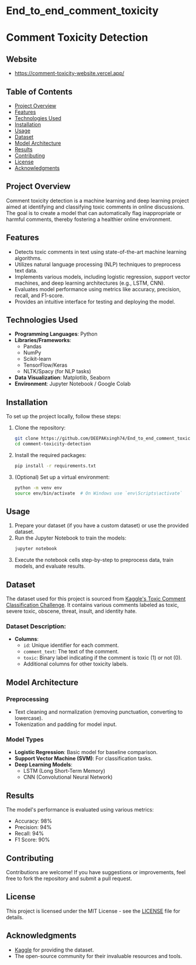 # End_to_end_comment_toxicity

# Comment Toxicity Detection

## Website
- https://comment-toxicity-website.vercel.app/

## Table of Contents
- [Project Overview](#project-overview)
- [Features](#features)
- [Technologies Used](#technologies-used)
- [Installation](#installation)
- [Usage](#usage)
- [Dataset](#dataset)
- [Model Architecture](#model-architecture)
- [Results](#results)
- [Contributing](#contributing)
- [License](#license)
- [Acknowledgments](#acknowledgments)

## Project Overview
Comment toxicity detection is a machine learning and deep learning project aimed at identifying and classifying toxic comments in online discussions. The goal is to create a model that can automatically flag inappropriate or harmful comments, thereby fostering a healthier online environment.

## Features
- Detects toxic comments in text using state-of-the-art machine learning algorithms.
- Utilizes natural language processing (NLP) techniques to preprocess text data.
- Implements various models, including logistic regression, support vector machines, and deep learning architectures (e.g., LSTM, CNN).
- Evaluates model performance using metrics like accuracy, precision, recall, and F1-score.
- Provides an intuitive interface for testing and deploying the model.

## Technologies Used
- **Programming Languages**: Python
- **Libraries/Frameworks**: 
  - Pandas
  - NumPy
  - Scikit-learn
  - TensorFlow/Keras
  - NLTK/Spacy (for NLP tasks)
- **Data Visualization**: Matplotlib, Seaborn
- **Environment**: Jupyter Notebook / Google Colab

## Installation
To set up the project locally, follow these steps:

1. Clone the repository:
   ```bash
   git clone https://github.com/DEEPAKsingh74/End_to_end_comment_toxicity.git
   cd comment-toxicity-detection
   ```

2. Install the required packages:
   ```bash
   pip install -r requirements.txt
   ```

3. (Optional) Set up a virtual environment:
   ```bash
   python -m venv env
   source env/bin/activate  # On Windows use `env\Scripts\activate`
   ```

## Usage
1. Prepare your dataset (if you have a custom dataset) or use the provided dataset.
2. Run the Jupyter Notebook to train the models:
   ```bash
   jupyter notebook
   ```
3. Execute the notebook cells step-by-step to preprocess data, train models, and evaluate results.

## Dataset
The dataset used for this project is sourced from [Kaggle's Toxic Comment Classification Challenge](https://www.kaggle.com/c/jigsaw-toxic-comment-classification-challenge). It contains various comments labeled as toxic, severe toxic, obscene, threat, insult, and identity hate.

### Dataset Description:
- **Columns**:
  - `id`: Unique identifier for each comment.
  - `comment_text`: The text of the comment.
  - `toxic`: Binary label indicating if the comment is toxic (1) or not (0).
  - Additional columns for other toxicity labels.

## Model Architecture
### Preprocessing
- Text cleaning and normalization (removing punctuation, converting to lowercase).
- Tokenization and padding for model input.

### Model Types
- **Logistic Regression**: Basic model for baseline comparison.
- **Support Vector Machine (SVM)**: For classification tasks.
- **Deep Learning Models**: 
  - LSTM (Long Short-Term Memory)
  - CNN (Convolutional Neural Network)

## Results
The model's performance is evaluated using various metrics:
- Accuracy: 98%
- Precision: 94%
- Recall: 94%
- F1 Score: 90%

## Contributing
Contributions are welcome! If you have suggestions or improvements, feel free to fork the repository and submit a pull request.

## License
This project is licensed under the MIT License - see the [LICENSE](LICENSE) file for details.

## Acknowledgments
- [Kaggle](https://www.kaggle.com/) for providing the dataset.
- The open-source community for their invaluable resources and tools.
